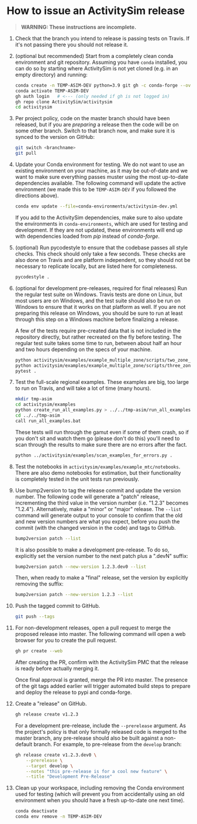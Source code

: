 # How to issue an ActivitySim release

> **WARNING: These instructions are incomplete.**

01. Check that the branch you intend to release is passing tests on Travis.
    If it's not passing there you should not release it.

00. (optional but recommended) Start from a completely clean conda environment 
    and git repository.  Assuming you have `conda` installed, you can do so 
    by starting where ActivitySim is not yet cloned (e.g. in an empty 
    directory) and running:
    ```sh
    conda create -n TEMP-ASIM-DEV python=3.9 git gh -c conda-forge --override-channels
    conda activate TEMP-ASIM-DEV
    gh auth login   # <--- (only needed if gh is not logged in)
    gh repo clone ActivitySim/activitysim
    cd activitysim
    ```

00. Per project policy, code on the master branch should have been released,
    but if you are *preparing* a release then the code will be on some other
    branch.  Switch to that branch now, and make sure it is synced to the 
    version on GitHub:
    ```sh
    git switch <branchname>
    git pull
    ```

00. Update your Conda environment for testing.  We do not want to use an
    existing environment on your machine, as it may be out-of-date
    and we want to make sure everything passes muster using the 
    most up-to-date dependencies available.  The following command
    will update the active environment (we made this to be `TEMP-ASIM-DEV` 
    if you followed the directions above).
    ```sh
    conda env update --file=conda-environments/activitysim-dev.yml
    ```
    If you add to the ActivitySim dependencies, make sure to also update 
    the environments in `conda-environments`, which are used for testing 
    and development.  If they are not updated, these environments will end 
    up with dependencies loaded from *pip* instead of *conda-forge*.

00. (optional) Run pycodestyle to ensure that the codebase passes all style checks.
    This check should only take a few seconds.  These checks are also done on
    Travis and are platform independent, so they should not be necessary to
    replicate locally, but are listed here for completeness.
    ```sh
    pycodestyle .
    ```

00. (optional for development pre-releases, required for final releases)
    Run the regular test suite on Windows. Travis tests are done on Linux,
    but most users are on Windows, and the test suite should also be run
    on Windows to ensure that it works on that platform as well.  If you
    are not preparing this release on Windows, you should be sure to run
    at least through this step on a Windows machine before finalizing a 
    release.  
    
    A few of the tests require pre-created data that is not included in the 
    repository directly, but rather recreated on the fly before testing. The 
    regular test suite takes some time to run, between about half an hour and 
    two hours depending on the specs of your machine.
    ```sh
    python activitysim/examples/example_multiple_zone/scripts/two_zone_example_data.py
    python activitysim/examples/example_multiple_zone/scripts/three_zone_example_data.py
    pytest .
    ```
 
00. Test the full-scale regional examples. These examples are big, too
    large to run on Travis, and will take a lot of time (many hours).
    ```sh
    mkdir tmp-asim
    cd activitysim/examples
    python create_run_all_examples.py > ../../tmp-asim/run_all_examples.bat
    cd ../../tmp-asim
    call run_all_examples.bat
    ```
    These tests will run through the gamut even if some of them crash, so
    if you don't sit and watch them go (please don't do this) you'll need 
    to scan through the results to make sure there are no errors after the
    fact.
    ```sh
    python ../activitysim/examples/scan_examples_for_errors.py .
    ```

00. Test the notebooks in `activitysim/examples/example_mtc/notebooks`.
    There are also demo notebooks for estimation, but their functionality  
    is completely tested in the unit tests run previously.

00. Use bump2version to tag the release commit and update the 
    version number.  The following code will generate a "patch" release,
    incrementing the third value in the version number (i.e. "1.2.3" 
    becomes "1.2.4").  Alternatively, make a "minor" or "major" release. 
    The `--list` command will generate output to your console to confirm 
    that the old and new version numbers are what you expect, before you 
    push the commit (with the changed version in the code) and tags to 
    GitHub.
    ```sh
    bump2version patch --list
    ```
    
    It is also possible to make a development pre-release. To do so, 
    explicitly set the version number to the next patch plus a ".devN" 
    suffix:  
    
    ```sh
    bump2version patch --new-version 1.2.3.dev0 --list
    ```
    
    Then, when ready to make a "final" release, set the version by 
    explicitly removing the suffix:  
    ```sh
    bump2version patch --new-version 1.2.3 --list
    ```

00. Push the tagged commit to GitHub.
    ```sh
    git push --tags
    ```

00. For non-development releases, open a pull request to merge the proposed 
    release into master. The following command will open a web browser for 
    you to create the pull request.
    ```sh
    gh pr create --web
    ```
    After creating the PR, confirm with the ActivitySim PMC that the release
    is ready before actually merging it.
    
    Once final approval is granted, merge the PR into master.  The presence
    of the git tags added earlier will trigger automated build steps to
    prepare and deploy the release to pypi and conda-forge.
    
00. Create a "release" on GitHub.
    ```sh
    gh release create v1.2.3
    ```
    For a development pre-release, include the `--prerelease` argument.
    As the project's policy is that only formally released code is merged
    to the master branch, any pre-release should also be built against a 
    non-default branch.  For example, to pre-release from the `develop`
    branch:
    ```sh
    gh release create v1.2.3.dev0 \
        --prerelease \
        --target develop \
        --notes "this pre-release is for a cool new feature" \
        --title "Development Pre-Release"
    ```
    
00. Clean up your workspace, including removing the Conda environment used for 
    testing (which will prevent you from accidentally using an old 
    environment when you should have a fresh up-to-date one next time).
    ```sh
    conda deactivate
    conda env remove -n TEMP-ASIM-DEV
    ```